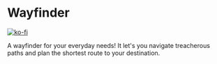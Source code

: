 # Wayfinder

[![ko-fi](https://ko-fi.com/img/githubbutton_sm.svg)](https://ko-fi.com/Z8Z6ZHDNA)

A wayfinder for your everyday needs! It let's you navigate treacherous paths and plan the shortest route to your destination.